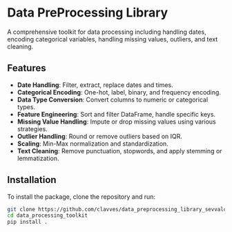# Data PreProcessing Library

A comprehensive toolkit for data processing including handling dates, encoding categorical variables, handling missing values, outliers, and text cleaning.

## Features

- **Date Handling**: Filter, extract, replace dates and times.
- **Categorical Encoding**: One-hot, label, binary, and frequency encoding.
- **Data Type Conversion**: Convert columns to numeric or categorical types.
- **Feature Engineering**: Sort and filter DataFrame, handle specific keys.
- **Missing Value Handling**: Impute or drop missing values using various strategies.
- **Outlier Handling**: Round or remove outliers based on IQR.
- **Scaling**: Min-Max normalization and standardization.
- **Text Cleaning**: Remove punctuation, stopwords, and apply stemming or lemmatization.

## Installation

To install the package, clone the repository and run:

```bash
git clone https://github.com/clavves/data_preprocessing_library_sevvalcucuk_asudesozcu
cd data_processing_toolkit
pip install .